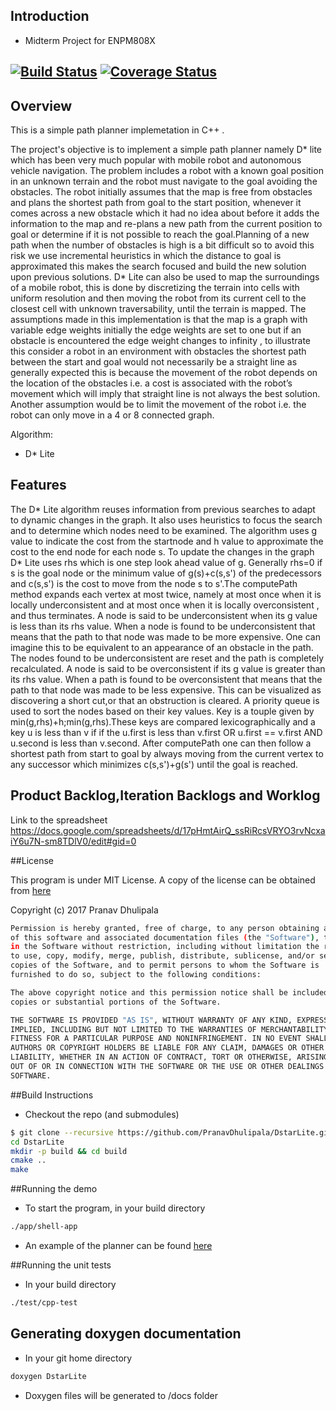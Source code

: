 ## Introduction

- Midterm Project for ENPM808X


[![Build Status](https://travis-ci.org/PranavDhulipala/DstarLite.svg?branch=master)](https://travis-ci.org/PranavDhulipala/DstarLite)
[![Coverage Status](https://coveralls.io/repos/github/PranavDhulipala/DstarLite/badge.svg?branch=master)](https://coveralls.io/github/PranavDhulipala/DstarLite?branch=master)
---

## Overview

This is a simple path planner implemetation in C++ .


The project's objective is to implement a simple path planner namely D* lite which has been very much popular with mobile robot and autonomous vehicle navigation. The problem includes a robot with a known goal position in an unknown terrain and the robot must navigate to the goal avoiding the obstacles. The robot initially assumes that the map is free from obstacles and plans the shortest path from goal to the start position, whenever it comes across a new obstacle which it had no idea about before it adds the information to the map and re-plans a new path from the current position to goal or determine if it is not possible to reach the goal.Planning of a new path when the number of obstacles is high is a bit difficult so to avoid this risk we use incremental heuristics in which the distance to goal is approximated this makes the search focused and build the new solution upon previous solutions. D* Lite can also be used to map the surroundings of a mobile robot, this is done by discretizing the terrain into cells with uniform resolution and then moving the robot from its current cell to the closest cell with unknown traversability, until the terrain is mapped. The assumptions made in this implementation is that the map is a graph with variable edge weights initially the edge weights are set to one but if an obstacle is encountered the edge weight changes to infinity , to illustrate this consider a robot in an environment with obstacles the shortest path between the start and goal would not necessarily be a straight line as generally expected this is because the movement of the robot depends on the location of the obstacles i.e. a cost is associated with the robot’s movement which will imply that straight line is not always the best solution. Another assumption would be to limit the movement of the robot i.e. the robot can only move in a 4 or 8 connected graph.

Algorithm:
- D* Lite

## Features

The D* Lite algorithm reuses information from previous searches to adapt to dynamic changes in the graph. It also uses heuristics to focus the search and to determine which nodes need to be examined. The algorithm uses g value to indicate the cost from the startnode and h value to approximate the cost to the end node for each node s. To update the changes in the graph D* Lite uses rhs which is one step look ahead value of g. Generally rhs=0 if s is the goal node or the minimum value of g(s)+c(s,s') of the predecessors and c(s,s') is the cost to move from the node s to s'.The computePath method expands each vertex at most twice, namely at most once when it is locally underconsistent and at most once when it is locally overconsistent , and thus terminates. A node is said to be underconsistent when its g value is less than its rhs value. When a node is found to be underconsistent that means that the path to that node was made to be more expensive. One can imagine this to be equivalent to an appearance of an obstacle in the path. The nodes found to be underconsistent are reset and the path is completely recalculated. A node is said to be overconsistent if its g value is greater than its rhs value. When a path is found to be overconsistent that means that the path to that node was made to be less expensive. This can be visualized as discovering a short cut,or that an obstruction is cleared. A priority queue is used to sort the nodes based on their key values. Key is a touple given by min(g,rhs)+h;min(g,rhs).These keys are compared lexicographically and a key u is less than v if if the u.first is less than v.first OR u.first == v.first AND u.second is less than v.second. After computePath one can then follow a shortest path from start to goal by always moving from the current vertex to any successor which minimizes c(s,s')+g(s') until the goal is reached.

## Product Backlog,Iteration Backlogs and Worklog

Link to the spreadsheet https://docs.google.com/spreadsheets/d/17pHmtAirQ_ssRiRcsVRYO3rvNcxaiY6u7N-sm8TDlV0/edit#gid=0

##License

This program is under MIT License. A copy of the license can be obtained from [here](https://github.com/PranavDhulipala/DstarLite/LICENSE) 

Copyright (c) 2017 Pranav Dhulipala
```bash
Permission is hereby granted, free of charge, to any person obtaining a copy
of this software and associated documentation files (the "Software"), to deal
in the Software without restriction, including without limitation the rights
to use, copy, modify, merge, publish, distribute, sublicense, and/or sell
copies of the Software, and to permit persons to whom the Software is
furnished to do so, subject to the following conditions:

The above copyright notice and this permission notice shall be included in all
copies or substantial portions of the Software.

THE SOFTWARE IS PROVIDED "AS IS", WITHOUT WARRANTY OF ANY KIND, EXPRESS OR
IMPLIED, INCLUDING BUT NOT LIMITED TO THE WARRANTIES OF MERCHANTABILITY,
FITNESS FOR A PARTICULAR PURPOSE AND NONINFRINGEMENT. IN NO EVENT SHALL THE
AUTHORS OR COPYRIGHT HOLDERS BE LIABLE FOR ANY CLAIM, DAMAGES OR OTHER
LIABILITY, WHETHER IN AN ACTION OF CONTRACT, TORT OR OTHERWISE, ARISING FROM,
OUT OF OR IN CONNECTION WITH THE SOFTWARE OR THE USE OR OTHER DEALINGS IN THE
SOFTWARE.
```

##Build Instructions


- Checkout the repo (and submodules)
```bash
$ git clone --recursive https://github.com/PranavDhulipala/DstarLite.git
cd DstarLite
mkdir -p build && cd build
cmake ..
make
```

##Running the demo


- To start the program, in your build directory

```bash
./app/shell-app
```
- An example of the planner can be found [here](https://postimg.org/image/1bnu7kdxcb/)


##Running the unit tests


- In your build directory

```bash
./test/cpp-test
```


## Generating doxygen documentation


- In your git home directory

```bash
doxygen DstarLite
```

- Doxygen files will be generated to /docs folder



